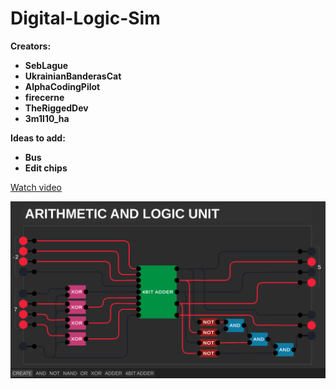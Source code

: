 # Digital-Logic-Sim

**Creators:**
- **SebLague**
- **UkrainianBanderasCat**
- **AlphaCodingPilot**
- **firecerne**
- **TheRiggedDev**
- **3m1l10_ha**

**Ideas to add:**
- **Bus**
- **Edit chips**
         

[Watch video](https://www.youtube.com/watch?v=QZwneRb-zqA)

![Simulation Screenshot](https://raw.githubusercontent.com/SebLague/Images/master/ALU.png)
